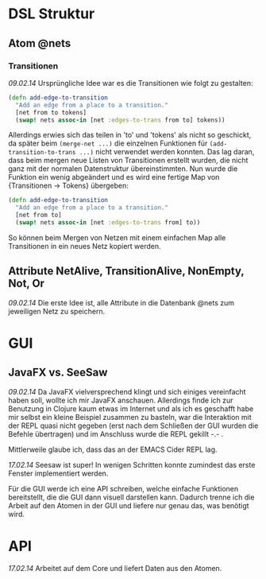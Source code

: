 # DSL Struktur
## Atom @nets

### Transitionen
*09.02.14*
Ursprüngliche Idee war es die Transitionen wie folgt zu gestalten:

```clojure
(defn add-edge-to-transition
  "Add an edge from a place to a transition."
  [net from to tokens]
  (swap! nets assoc-in [net :edges-to-trans from to] tokens))
```

Allerdings erwies sich das teilen in 'to' und 'tokens' als nicht so geschickt, da später beim ```(merge-net ...)``` die einzelnen Funktionen für ```(add-transition-to-trans ...)``` nicht verwendet werden konnten. Das lag daran, dass beim mergen neue Listen von Transitionen erstellt wurden, die nicht ganz mit der normalen Datenstruktur übereinstimmten.
Nun wurde die Funktion ein wenig abgeändert und es wird eine fertige Map von {Transitionen -> Tokens} übergeben:

```clojure
(defn add-edge-to-transition
  "Add an edge from a place to a transition."
  [net from to]
  (swap! nets assoc-in [net :edges-to-trans from] to))
```

So können beim Mergen von Netzen mit einem einfachen Map alle Transitionen in ein neues Netz kopiert werden.


## Attribute NetAlive, TransitionAlive, NonEmpty, Not, Or
*09.02.14*
Die erste Idee ist, alle Attribute in die Datenbank @nets zum jeweiligen Netz zu speichern.


# GUI
## JavaFX vs. SeeSaw
*09.02.14*
Da JavaFX vielversprechend klingt und sich einiges vereinfacht haben soll, wollte ich mir JavaFX anschauen. Allerdings finde ich zur Benutzung in Clojure kaum etwas im Internet und als ich es geschafft habe mir selbst ein kleine Beispiel zusammen zu basteln, war die Interaktion mit der REPL quasi nicht gegeben (erst nach dem Schließen der GUI wurden die Befehle übertragen) und im Anschluss wurde die REPL gekillt -.- .

Mittlerweile glaube ich, dass das an der EMACS Cider REPL lag.

*17.02.14*
Seesaw ist super! In wenigen Schritten konnte zumindest das erste Fenster implementiert werden.

Für die GUI werde ich eine API schreiben, welche einfache Funktionen bereitstellt, die die GUI dann visuell darstellen kann. Dadurch trenne ich die Arbeit auf den Atomen in der GUI und liefere nur genau das, was benötigt wird.

# API
*17.02.14*
Arbeitet auf dem Core und liefert Daten aus den Atomen.